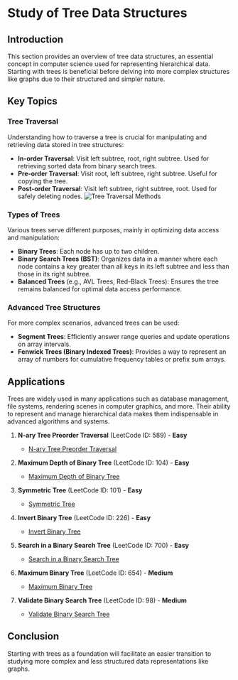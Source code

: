 # Study of Tree Data Structures

## Introduction
This section provides an overview of tree data structures, an essential concept in computer science used for representing hierarchical data. Starting with trees is beneficial before delving into more complex structures like graphs due to their structured and simpler nature.

## Key Topics

### Tree Traversal
Understanding how to traverse a tree is crucial for manipulating and retrieving data stored in tree structures:
- **In-order Traversal**: Visit left subtree, root, right subtree. Used for retrieving sorted data from binary search trees.
- **Pre-order Traversal**: Visit root, left subtree, right subtree. Useful for copying the tree.
- **Post-order Traversal**: Visit left subtree, right subtree, root. Used for safely deleting nodes.
![Tree Traversal Methods](https://media.geeksforgeeks.org/wp-content/uploads/20230623123129/traversal.png "Tree Traversal Methods")


### Types of Trees
Various trees serve different purposes, mainly in optimizing data access and manipulation:
- **Binary Trees**: Each node has up to two children.
- **Binary Search Trees (BST)**: Organizes data in a manner where each node contains a key greater than all keys in its left subtree and less than those in its right subtree.
- **Balanced Trees** (e.g., AVL Trees, Red-Black Trees): Ensures the tree remains balanced for optimal data access performance.

 
### Advanced Tree Structures
For more complex scenarios, advanced trees can be used:
- **Segment Trees**: Efficiently answer range queries and update operations on array intervals.
- **Fenwick Trees (Binary Indexed Trees)**: Provides a way to represent an array of numbers for cumulative frequency tables or prefix sum arrays.

## Applications
Trees are widely used in many applications such as database management, file systems, rendering scenes in computer graphics, and more. Their ability to represent and manage hierarchical data makes them indispensable in advanced algorithms and systems.
1. **N-ary Tree Preorder Traversal** (LeetCode ID: 589) - **Easy**
   - [N-ary Tree Preorder Traversal](https://leetcode.com/problems/n-ary-tree-preorder-traversal/)

2. **Maximum Depth of Binary Tree** (LeetCode ID: 104) - **Easy**
   - [Maximum Depth of Binary Tree](https://leetcode.com/problems/maximum-depth-of-binary-tree/)

3. **Symmetric Tree** (LeetCode ID: 101) - **Easy**
   - [Symmetric Tree](https://leetcode.com/problems/symmetric-tree/)

4. **Invert Binary Tree** (LeetCode ID: 226) - **Easy**
   - [Invert Binary Tree](https://leetcode.com/problems/invert-binary-tree/)

5. **Search in a Binary Search Tree** (LeetCode ID: 700) - **Easy**
   - [Search in a Binary Search Tree](https://leetcode.com/problems/search-in-a-binary-search-tree/)
6. **Maximum Binary Tree** (LeetCode ID: 654) - **Medium**
   - [Maximum Binary Tree](https://leetcode.com/problems/maximum-binary-tree/description/)
7. **Validate Binary Search Tree** (LeetCode ID: 98) - **Medium**
   - [Validate Binary Search Tree](https://leetcode.com/problems/validate-binary-search-tree/)

## Conclusion
Starting with trees as a foundation will facilitate an easier transition to studying more complex and less structured data representations like graphs.

